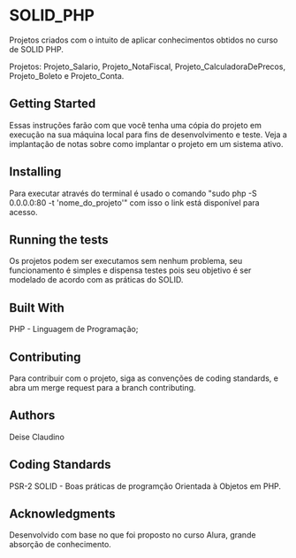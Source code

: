 # SOLID_PHP

Projetos criados com o intuito de aplicar conhecimentos obtidos no curso de SOLID PHP.

Projetos: Projeto_Salario, Projeto_NotaFiscal, Projeto_CalculadoraDePrecos, Projeto_Boleto e Projeto_Conta.

## Getting Started

Essas instruções farão com que você tenha uma cópia do projeto em execução na sua máquina local para fins de desenvolvimento e teste. Veja a implantação de notas sobre como implantar o projeto em um sistema ativo.

## Installing

  Para executar através do terminal é  usado o comando "sudo php -S 0.0.0.0:80 -t 'nome_do_projeto'" com isso o link está disponível para acesso.

## Running the tests

Os projetos podem ser executamos sem nenhum problema, seu funcionamento é simples e dispensa testes pois seu objetivo é ser modelado de acordo com as práticas do SOLID.

## Built With

PHP - Linguagem de Programação;

## Contributing

Para contribuir com o projeto, siga as convenções de coding standards, e abra um merge request para a branch contributing.

## Authors

Deise Claudino

## Coding Standards

PSR-2
SOLID - Boas práticas de programção Orientada à Objetos em PHP.

## Acknowledgments

Desenvolvido com base no que foi proposto no curso Alura, grande absorção de conhecimento.
